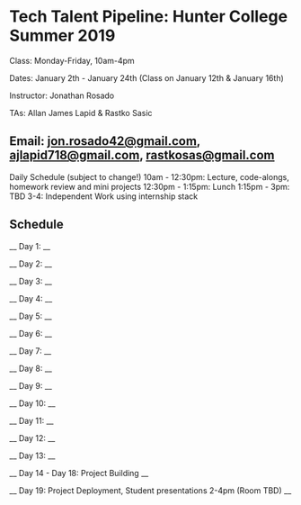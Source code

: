 # Tech Talent Pipeline: Hunter College Summer 2019

Class: Monday-Friday, 10am-4pm

Dates: January 2th - January 24th (Class on January 12th & January 16th)

Instructor: Jonathan Rosado

TAs: Allan James Lapid & Rastko Sasic

Email: jon.rosado42@gmail.com, ajlapid718@gmail.com, rastkosas@gmail.com
---

Daily Schedule (subject to change!)
10am - 12:30pm: Lecture, code-alongs, homework review and mini projects
12:30pm - 1:15pm: Lunch
1:15pm - 3pm: TBD
3-4: Independent Work using internship stack

## Schedule

__ Day 1: __

__ Day 2: __

__ Day 3: __

__ Day 4: __

__ Day 5: __

__ Day 6: __

__ Day 7: __

__ Day 8: __

__ Day 9: __

__ Day 10: __

__ Day 11: __

__ Day 12: __

__ Day 13: __

__ Day 14 - Day 18: Project Building __

__ Day 19: Project Deployment, Student presentations 2-4pm (Room TBD) __

